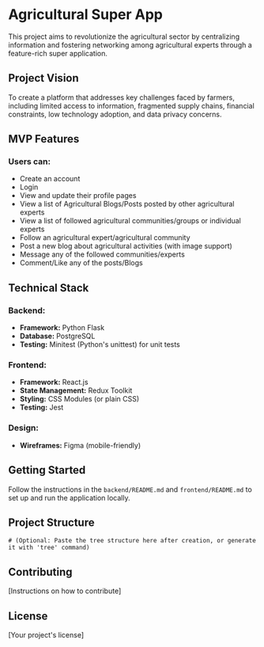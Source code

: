 # Agricultural Super App

This project aims to revolutionize the agricultural sector by centralizing information and fostering networking among agricultural experts through a feature-rich super application.

## Project Vision

To create a platform that addresses key challenges faced by farmers, including limited access to information, fragmented supply chains, financial constraints, low technology adoption, and data privacy concerns.

## MVP Features

### Users can:
- Create an account
- Login
- View and update their profile pages
- View a list of Agricultural Blogs/Posts posted by other agricultural experts
- View a list of followed agricultural communities/groups or individual experts
- Follow an agricultural expert/agricultural community
- Post a new blog about agricultural activities (with image support)
- Message any of the followed communities/experts
- Comment/Like any of the posts/Blogs

## Technical Stack

### Backend:
- **Framework:** Python Flask
- **Database:** PostgreSQL
- **Testing:** Minitest (Python's unittest) for unit tests

### Frontend:
- **Framework:** React.js
- **State Management:** Redux Toolkit
- **Styling:** CSS Modules (or plain CSS)
- **Testing:** Jest

### Design:
- **Wireframes:** Figma (mobile-friendly)

## Getting Started

Follow the instructions in the `backend/README.md` and `frontend/README.md` to set up and run the application locally.

## Project Structure

```
# (Optional: Paste the tree structure here after creation, or generate it with 'tree' command)
```

## Contributing

[Instructions on how to contribute]

## License

[Your project's license]
